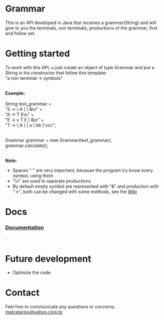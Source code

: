 # Grammar
  This is an API developed in Java that receives a grammar(String) and will give to you the terminals, non terminals, productions of the grammar, first and follow set.

# Getting started
  To work with this API, u just create an object of type Grammar and put a String in his constructor that follow this template:
  <br>"a non terminal -> symbols"
  
  <br><b>Example:</b>
  <br>
 <br>String text_grammar = 
 <br>           "S -> ( A ) | &\n" + 
 <br>           "A -> T E\n" +
 <br>           "E -> x T E | &\n" + 
 <br>           "T -> ( A ) | a | bb | ccc";
  
  <br>Grammar grammar = new Grammar(text_grammar);
  <br>grammar.calculate();
  
  <br> <b>Note:</b>
  <br>
  * Spaces " " are very important, because the program try know every symbol, using them
  * "\n" are used to separate productions
  * By default empty symbol are represented with "&" and production with "->", both can be changed with some methods, see the 
  <a href="https://github.com/matheusaguilar/Grammar/wiki"> Wiki</a>
  
# Docs
<a href="https://github.com/matheusaguilar/Grammar/wiki"> <h3>Documentation</h3></a>.
  
# Future development
* Optimize the code

# Contact
Feel free to communicate any questions or concerns. matcatarino@yahoo.com.br
